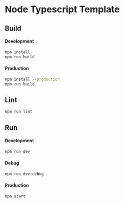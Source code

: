 # Node Typescript Template

## Build

#### Development

```bash
npm install
npm run build
```

#### Production

```bash
npm install --production
npm run build
```

## Lint

```bash
npm run lint
```

## Run

#### Development

```bash
npm run dev
```

#### Debug

```bash
npm run dev:debug
```

#### Production
```bash
npm start
```
